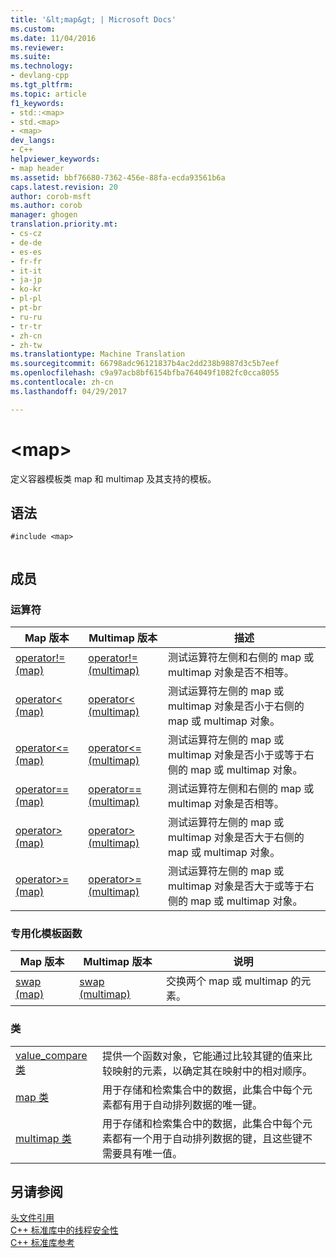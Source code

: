 ```yaml
---
title: '&lt;map&gt; | Microsoft Docs'
ms.custom: 
ms.date: 11/04/2016
ms.reviewer: 
ms.suite: 
ms.technology:
- devlang-cpp
ms.tgt_pltfrm: 
ms.topic: article
f1_keywords:
- std::<map>
- std.<map>
- <map>
dev_langs:
- C++
helpviewer_keywords:
- map header
ms.assetid: bbf76680-7362-456e-88fa-ecda93561b6a
caps.latest.revision: 20
author: corob-msft
ms.author: corob
manager: ghogen
translation.priority.mt:
- cs-cz
- de-de
- es-es
- fr-fr
- it-it
- ja-jp
- ko-kr
- pl-pl
- pt-br
- ru-ru
- tr-tr
- zh-cn
- zh-tw
ms.translationtype: Machine Translation
ms.sourcegitcommit: 66798adc96121837b4ac2dd238b9887d3c5b7eef
ms.openlocfilehash: c9a97acb8bf6154bfba764049f1082fc0cca8055
ms.contentlocale: zh-cn
ms.lasthandoff: 04/29/2017

---
```

# <a name="ltmapgt"></a>&lt;map&gt;
定义容器模板类 map 和 multimap 及其支持的模板。  
  
## <a name="syntax"></a>语法  
  
```  
#include <map>  
  
```  
  
## <a name="members"></a>成员  
  
### <a name="operators"></a>运算符  
  
|Map 版本|Multimap 版本|描述|  
|-----------------|----------------------|-----------------|  
|[operator!= (map)](../standard-library/map-operators.md#op_neq)|[operator!= (multimap)](../standard-library/map-operators.md#op_neq)|测试运算符左侧和右侧的 map 或 multimap 对象是否不相等。|  
|[operator< (map)](../standard-library/map-operators.md#op_eq_eq)|[operator< (multimap)](../standard-library/map-operators.md#op_eq_eq)|测试运算符左侧的 map 或 multimap 对象是否小于右侧的 map 或 multimap 对象。|  
|[operator<= (map)](../standard-library/map-operators.md#op_lt)|[operator\<= (multimap)](../standard-library/map-operators.md#op_lt)|测试运算符左侧的 map 或 multimap 对象是否小于或等于右侧的 map 或 multimap 对象。|  
|[operator== (map)](../standard-library/map-operators.md#op_eq_eq)|[operator== (multimap)](../standard-library/map-operators.md#op_eq_eq_multimap)|测试运算符左侧和右侧的 map 或 multimap 对象是否相等。|  
|[operator> (map)](../standard-library/map-operators.md#op_gt)|[operator> (multimap)](../standard-library/map-operators.md#op_gt_multimap)|测试运算符左侧的 map 或 multimap 对象是否大于右侧的 map 或 multimap 对象。|  
|[operator>= (map)](../standard-library/map-operators.md#op_gt_eq)|[operator>= (multimap)](../standard-library/map-operators.md#op_gt_eq_multimap)|测试运算符左侧的 map 或 multimap 对象是否大于或等于右侧的 map 或 multimap 对象。|  
  
### <a name="specialized-template-functions"></a>专用化模板函数  
  
|Map 版本|Multimap 版本|说明|  
|-----------------|----------------------|-----------------|  
|[swap (map)](../standard-library/map-functions.md#swap)|[swap (multimap)](../standard-library/map-functions.md#swap_multimap)|交换两个 map 或 multimap 的元素。|  
  
### <a name="classes"></a>类  
  
|||  
|-|-|  
|[value_compare 类](../standard-library/value-compare-class-map.md)|提供一个函数对象，它能通过比较其键的值来比较映射的元素，以确定其在映射中的相对顺序。|  
|[map 类](../standard-library/map-class.md)|用于存储和检索集合中的数据，此集合中每个元素都有用于自动排列数据的唯一键。|  
|[multimap 类](../standard-library/multimap-class.md)|用于存储和检索集合中的数据，此集合中每个元素都有一个用于自动排列数据的键，且这些键不需要具有唯一值。|  
  
## <a name="see-also"></a>另请参阅  
 [头文件引用](../standard-library/cpp-standard-library-header-files.md)   
 [C++ 标准库中的线程安全性](../standard-library/thread-safety-in-the-cpp-standard-library.md)   
 [C++ 标准库参考](../standard-library/cpp-standard-library-reference.md)




